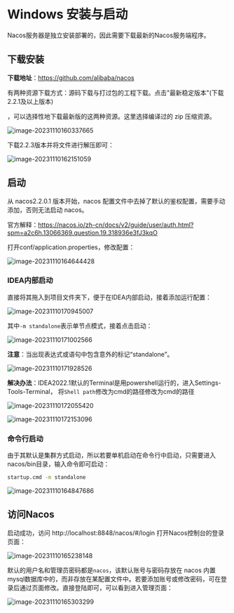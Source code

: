 # Windows 安装与启动

Nacos服务器是独立安装部署的，因此需要下载最新的Nacos服务端程序。

## 下载安装

**下载地址**：https://github.com/alibaba/nacos 

有两种资源下载方式：源码下载与打过包的工程下载。点击"最新稳定版本"(下载2.2.1及以上版本)

，可以选择性地下载最新版的这两种资源。这里选择编译过的 zip 压缩资源。

![image-20231110160337665](https://cdn.jsdelivr.net/gh/letengzz/tc2/img202311101603128.png)



下载2.2.3版本并将文件进行解压即可：

![image-20231110162151059](https://cdn.jsdelivr.net/gh/letengzz/tc2/img202311101621482.png)

## 启动

从 nacos2.2.0.1 版本开始，nacos 配置文件中去掉了默认的鉴权配置，需要手动添加，否则无法启动 nacos。

官方解释：https://nacos.io/zh-cn/docs/v2/guide/user/auth.html?spm=a2c6h.13066369.question.19.318936e3fJ3kqO

打开conf/application.properties，修改配置：

![image-20231110164644428](https://cdn.jsdelivr.net/gh/letengzz/tc2/img202311101646231.png)

### IDEA内部启动

直接将其拖入到项目文件夹下，便于在IDEA内部启动，接着添加运行配置：

![image-20231110170945007](https://cdn.jsdelivr.net/gh/letengzz/tc2/img202311101709467.png)

其中`-m standalone`表示单节点模式，接着点击启动：

![image-20231110171002566](https://cdn.jsdelivr.net/gh/letengzz/tc2/img202311101710189.png)

**注意**：当出现表达式或语句中包含意外的标记“standalone”。

![image-20231110171928526](https://cdn.jsdelivr.net/gh/letengzz/tc2/img202311101719355.png)

**解决办法**：IDEA2022.1默认的Terminal是用powershell运行的，进入Settings-Tools-Terminal， 将`Shell path`修改为cmd的路径修改为cmd的路径

![image-20231110172055420](https://cdn.jsdelivr.net/gh/letengzz/tc2/img202311101720203.png)

![image-20231110172153096](https://cdn.jsdelivr.net/gh/letengzz/tc2/img202311101721698.png)

### 命令行启动

由于其默认是集群方式启动，所以若要单机启动在命令行中启动，只需要进入nacos/bin目录，输入命令即可启动：

```bash
startup.cmd -m standalone
```

![image-20231110164847686](https://cdn.jsdelivr.net/gh/letengzz/tc2/img202311101648325.png)

## 访问Nacos

启动成功，访问 http://localhost:8848/nacos/#/login 打开Nacos控制台的登录页面：

![image-20231110165238148](https://cdn.jsdelivr.net/gh/letengzz/tc2/img202311101652314.png)

默认的用户名和管理员密码都是`nacos`，该默认账号与密码存放在 nacos 内置 mysql数据库中的，而非存放在某配置文件中。若要添加账号或修改密码，可在登录后通过页面修改。直接登陆即可，可以看到进入管理页面：

![image-20231110165303299](https://cdn.jsdelivr.net/gh/letengzz/tc2/img202311101653716.png)
